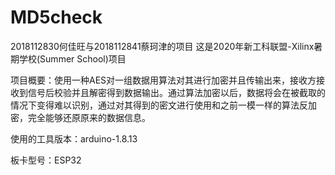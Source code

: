 # MD5check
2018112830何佳旺与2018112841蔡珂津的项目
这是2020年新工科联盟-Xilinx暑期学校(Summer School)项目

项目概要：使用一种AES对一组数据用算法对其进行加密并且传输出来，接收方接收到信号后校验并且解密得到数据输出。通过算法加密以后，数据将会在被截取的情况下变得难以识别，通过对其得到的密文进行使用和之前一模一样的算法反加密，完全能够还原原来的数据信息。 

使用的工具版本：arduino-1.8.13

板卡型号：ESP32

